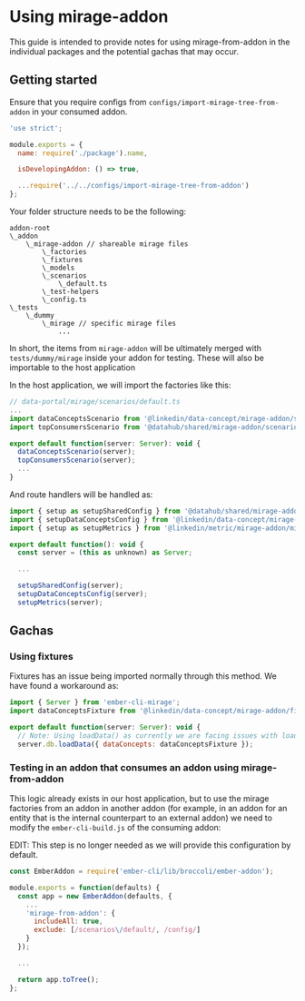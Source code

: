 # Using mirage-addon

This guide is intended to provide notes for using mirage-from-addon in the individual packages and the
potential gachas that may occur.

## Getting started

Ensure that you require configs from `configs/import-mirage-tree-from-addon` in your consumed addon.

```js
'use strict';

module.exports = {
  name: require('./package').name,

  isDevelopingAddon: () => true,

  ...require('../../configs/import-mirage-tree-from-addon')
};
```

Your folder structure needs to be the following:

```
addon-root
\_addon
    \_mirage-addon // shareable mirage files
        \_factories
        \_fixtures
        \_models
        \_scenarios
            \_default.ts
        \_test-helpers
        \_config.ts
\_tests
    \_dummy
        \_mirage // specific mirage files
            ...
```

In short, the items from `mirage-addon` will be ultimately merged with `tests/dummy/mirage` inside
your addon for testing. These will also be importable to the host application

In the host application, we will import the factories like this:

```js
// data-portal/mirage/scenarios/default.ts
...
import dataConceptsScenario from '@linkedin/data-concept/mirage-addon/scenarios/data-concepts';
import topConsumersScenario from '@datahub/shared/mirage-addon/scenarios/top-consumers';

export default function(server: Server): void {
  dataConceptsScenario(server);
  topConsumersScenario(server);
  ...
}
```

And route handlers will be handled as:

```js
import { setup as setupSharedConfig } from '@datahub/shared/mirage-addon/mirage-config';
import { setupDataConceptsConfig } from '@linkedin/data-concept/mirage-addon/mirage-config';
import { setup as setupMetrics } from '@linkedin/metric/mirage-addon/mirage-config';

export default function(): void {
  const server = (this as unknown) as Server;

  ...

  setupSharedConfig(server);
  setupDataConceptsConfig(server);
  setupMetrics(server);
```

## Gachas

### Using fixtures

Fixtures has an issue being imported normally through this method. We have found a workaround as:

```js
import { Server } from 'ember-cli-mirage';
import dataConceptsFixture from '@linkedin/data-concept/mirage-addon/fixtures/data-concepts';

export default function(server: Server): void {
  // Note: Using loadData() as currently we are facing issues with loadFixtures() from addon
  server.db.loadData({ dataConcepts: dataConceptsFixture });
```

### Testing in an addon that consumes an addon using mirage-from-addon

This logic already exists in our host application, but to use the mirage factories from an addon
in another addon (for example, in an addon for an entity that is the internal counterpart to an
external addon) we need to modify the `ember-cli-build.js` of the consuming addon:

EDIT: This step is no longer needed as we will provide this configuration by default.

```js
const EmberAddon = require('ember-cli/lib/broccoli/ember-addon');

module.exports = function(defaults) {
  const app = new EmberAddon(defaults, {
    ...
    'mirage-from-addon': {
      includeAll: true,
      exclude: [/scenarios\/default/, /config/]
    }
  });

  ...

  return app.toTree();
};
```
